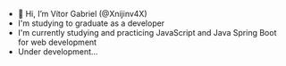- 👋 Hi, I’m Vítor Gabriel (@Xnijinv4X)
- I'm studying to graduate as a developer
- I'm currently studying and practicing JavaScript and Java Spring Boot for web development
- Under development...
